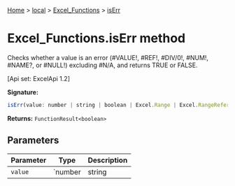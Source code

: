 [Home](./index) &gt; [local](local.md) &gt; [Excel\_Functions](local.excel_functions.md) &gt; [isErr](local.excel_functions.iserr.md)

# Excel\_Functions.isErr method

Checks whether a value is an error (\#VALUE!, \#REF!, \#DIV/0!, \#NUM!, \#NAME?, or \#NULL!) excluding \#N/A, and returns TRUE or FALSE. 

 \[Api set: ExcelApi 1.2\]

**Signature:**
```javascript
isErr(value: number | string | boolean | Excel.Range | Excel.RangeReference | Excel.FunctionResult<any>): FunctionResult<boolean>;
```
**Returns:** `FunctionResult<boolean>`

## Parameters

|  Parameter | Type | Description |
|  --- | --- | --- |
|  `value` | `number | string | boolean | Excel.Range | Excel.RangeReference | Excel.FunctionResult<any>` |  |

